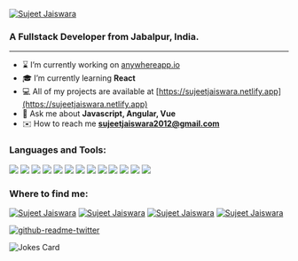[![Sujeet Jaiswara](https://pbs.twimg.com/profile_banners/1616752980/1541843076/1500x500)](https://www.amazon.com/dp/B07KF7Z711)
### A Fullstack Developer from Jabalpur, India. 

***
- ⌛ I’m currently working on [anywhereapp.io](https://www.anywhereapp.io)
- 🎓 I’m currently learning **React**
- 💻 All of my projects are available at [https://sujeetjaiswara.netlify.app](https://sujeetjaiswara.netlify.app)
- 💬 Ask me about **Javascript, Angular, Vue**
- ✉️ How to reach me **sujeetjaiswara2012@gmail.com**

### Languages and Tools:
<img src="https://img.shields.io/badge/javascript%20-%23323330.svg?&style=for-the-badge&logo=javascript&logoColor=%23F7DF1E"/> <img src="https://img.shields.io/badge/typescript%20-%23007ACC.svg?&style=for-the-badge&logo=typescript&logoColor=white"/> 
<img src="https://img.shields.io/badge/angular%20-%23DD0031.svg?&style=for-the-badge&logo=angular&logoColor=white"/> 
<img src="https://img.shields.io/badge/vuejs%20-%2335495e.svg?&style=for-the-badge&logo=vue.js&logoColor=%234FC08D"/> 
<img src="https://img.shields.io/badge/node.js%20-%2343853D.svg?&style=for-the-badge&logo=node.js&logoColor=white"/> 
<img src="https://img.shields.io/badge/express.js%20-%23404d59.svg?&style=for-the-badge"/> 
<img src ="https://img.shields.io/badge/MongoDB-%234ea94b.svg?&style=for-the-badge&logo=mongodb&logoColor=white"/> 
<img src="https://img.shields.io/badge/tailwindcss%20-%2338B2AC.svg?&style=for-the-badge&logo=tailwind-css&logoColor=white"/> 
<img src="https://img.shields.io/badge/bootstrap%20-%23563D7C.svg?&style=for-the-badge&logo=bootstrap&logoColor=white"/> 
<img src="https://img.shields.io/badge/mysql-%2300f.svg?&style=for-the-badge&logo=mysql&logoColor=white"/> 
<img src="https://img.shields.io/badge/git%20-%23F05033.svg?&style=for-the-badge&logo=git&logoColor=white"/>
<img src="https://img.shields.io/badge/vercel%20-%23000000.svg?&style=for-the-badge&logo=vercel&logoColor=white"/>
<img src="https://img.shields.io/badge/heroku%20-%23430098.svg?&style=for-the-badge&logo=heroku&logoColor=white"/>


### Where to find me:
[![Sujeet Jaiswara](https://img.shields.io/badge/Twitter%20-%231DA1F2.svg?&style=for-the-badge&logo=Twitter&logoColor=white)](https://twitter.com/sujeetjaiswara)
[![Sujeet Jaiswara](https://img.shields.io/badge/Instagram%20-%23E4405F.svg?&style=for-the-badge&logo=Instagram&logoColor=white)](https://www.instagram.com/sujeetjaiswara)
[![Sujeet Jaiswara](https://img.shields.io/badge/linkedin%20-%230077B5.svg?&style=for-the-badge&logo=linkedin&logoColor=white)](https://www.linkedin.com/in/sujeetjaiswara)
[![Sujeet Jaiswara](https://img.shields.io/badge/-Stack%20overflow-FE7A16?style=for-the-badge&logo=stack-overflow&logoColor=white)](https://stackoverflow.com/users/story/1826469)

[![github-readme-twitter](https://github-readme-twitter.gazf.vercel.app/api?id=sujeetjaiswara&layout=wide&show_retweet=off&show_reply=off)](https://twitter.com/sujeetjaiswara)

![Jokes Card](https://readme-jokes.vercel.app/api?borderColor=gold&bgColor=white&qColor=red&aColor=green)
<!--[![Readme Quotes](https://quotes-github-readme.vercel.app/api?type=coding)](https://github.com/piyushsuthar/github-readme-quotes)-->
